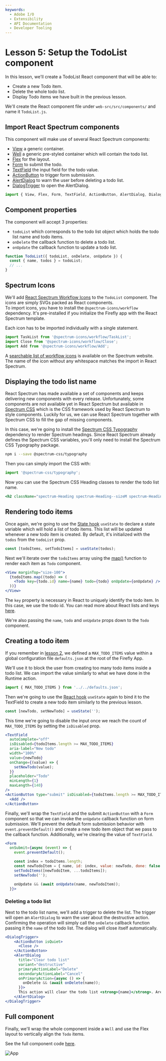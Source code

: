 ```yaml
---
keywords:
  - Adobe I/O
  - Extensibility
  - API Documentation
  - Developer Tooling
---
```


# Lesson 5: Setup the TodoList component

In this lesson, we'll create a TodoList React component that will be able to: 

* Create a new Todo item.
* Delete the whole todo list. 
* Display Todo items we have built in the previous lesson.  

We'll create the React component file under `web-src/src/components/` and name it `TodoList.js`.

## Import React Spectrum components

This component will make use of several React Spectrum components: 

* [View](https://react-spectrum.adobe.com/react-spectrum/View.html) a generic container.
* [Well](https://react-spectrum.adobe.com/react-spectrum/Well.html) a generic pre-styled container which will contain the todo list.
* [Flex](https://react-spectrum.adobe.com/react-spectrum/Flex.html) for the layout.
* [Form](https://react-spectrum.adobe.com/react-spectrum/Form.html) to submit the todo.
* [TextField](https://react-spectrum.adobe.com/react-spectrum/TextField.html) the input field for the todo value.
* [ActionButton](https://react-spectrum.adobe.com/react-spectrum/ActionButton.html) to trigger form submission.
* [AlertDialog](https://react-spectrum.adobe.com/react-spectrum/AlertDialog.html) to warn the user before deleting a todo list.
* [DialogTrigger](https://react-spectrum.adobe.com/react-spectrum/DialogTrigger.html) to open the AlertDialog.

```javascript
import { View, Flex, Form, TextField, ActionButton, AlertDialog, DialogTrigger, Well } from '@adobe/react-spectrum';
``` 

## Component properties

The component will accept 3 properties:

* `todoList` which corresponds to the todo list object which holds the todo list name and todo items.  
* `onDelete` the callback function to delete a todo list.
* `onUpdate` the callback function to update a todo list.

```javascript
function TodoList({ todoList, onDelete, onUpdate }) {
  const { name, todos } = todoList;
  // ...
}
```

## Spectrum Icons

We'll add [React Spectrum Workflow Icons](https://react-spectrum.adobe.com/react-spectrum/workflow-icons.html) to the `TodoList` component. The icons are simply SVGs packed as React components.  
To import icons, you have to install the `@spectrum-icons/workflow` dependency. It's pre-installed if you initialize the Firefly app with the React Spectrum template.

Each icon has to be imported individually with a single statement.

```javascript
import TaskList from '@spectrum-icons/workflow/TaskList';
import Close from '@spectrum-icons/workflow/Close';
import Add from '@spectrum-icons/workflow/Add';
```

A [searchable list of workflow icons](https://spectrum.adobe.com/page/icons/) is available on the Spectrum website. The name of the icon without any whitespace matches the import in React Spectrum.  

## Displaying the todo list name

React Spectrum has made available a set of components and keeps delivering new components with every release. Unfortunately, some components are not available yet in React Spectrum but available in [Spectrum CSS](https://opensource.adobe.com/spectrum-css/) which is the CSS framework used by React Spectrum to style components. 
Luckily for us, we can use React Spectrum together with Spectrum CSS to fill the gap of missing components.

In this case, we're going to install the [Spectrum CSS Typography](https://opensource.adobe.com/spectrum-css/typography.html) dependency to render Spectrum headings.
Since React Spectrum already defines the Spectrum CSS variables, you'll only need to install the Spectrum CSS Typography package.

```bash
npm i --save @spectrum-css/typography
``` 

Then you can simply import the CSS with:

```javascript
import '@spectrum-css/typography';
``` 

Now you can use the Spectrum CSS Heading classes to render the todo list name.

```jsx
<h2 className="spectrum-Heading spectrum-Heading--sizeM spectrum-Heading--serif">{name}</h2>
```

## Rendering todo items

Once again, we're going to use the [State hook](https://reactjs.org/docs/hooks-state.html) `useState` to declare a state variable which will hold a list of todo items.
This list will be updated whenever a new todo item is created. By default, it's initialized with the `todos` from the `todoList` prop. 

```javascript
const [todoItems, setTodoItems] = useState(todos);
```

Next we'll iterate over the `todoItems` array using the [map()](https://developer.mozilla.org/en-US/docs/Web/JavaScript/Reference/Global_Objects/Array/map) function to render each item as `Todo` component.

```jsx
<View marginTop="size-100">
  {todoItems.map((todo) => (
    <Todo key={todo.id} name={name} todo={todo} onUpdate={onUpdate} />
  ))}
</View>
```

The `key` property is necessary in React to uniquely identify the todo item. In this case, we use the todo id. 
You can read more about React lists and keys [here](https://reactjs.org/docs/lists-and-keys.html).

We're also passing the `name`, `todo` and `onUpdate` props down to the `Todo` component.      

## Creating a todo item

If you remember in [lesson 2](lesson2.md), we defined a `MAX_TODO_ITEMS` value within a global configuration file `defaults.json` at the root of the Firefly App.

We'll use it to block the user from creating too many todo items inside a todo list. We can import the value similarly to what we have done in the Runtime action.

```javascript
import { MAX_TODO_ITEMS } from '../../defaults.json';
``` 

Then we're going to use the [React hook](https://reactjs.org/docs/hooks-intro.html) `useState` again to bind it to the TextField to create a new todo item similarly to the previous lesson. 

```javascript
const [newTodo, setNewTodo] = useState('');
```

This time we're going to disable the input once we reach the count of `MAX_TODO_ITEMS` by setting the `isDisabled` prop.

```jsx
<TextField
  autoComplete="off"
  isDisabled={todoItems.length >= MAX_TODO_ITEMS}
  aria-label="New todo"
  width="100%"
  value={newTodo}
  onChange={(value) => {
    setNewTodo(value);
  }}
  placeholder="Todo"
  minLength={1}
  maxLength={140}
/>
<ActionButton type="submit" isDisabled={todoItems.length >= MAX_TODO_ITEMS}>
  <Add />
</ActionButton>
```

Finally, we'll wrap the `TextField` and the submit `ActionButton` with a `Form` component so that we can invoke the `onUpdate` callback function on form submission. 
We'll prevent the default form submission behavior with `event.preventDefault()` and create a new todo item object that we pass to the callback function.
Additionally, we're clearing the value of `TextField`.  

```jsx
<Form
  onSubmit={async (event) => {
    event.preventDefault();

    const index = todoItems.length;
    const newTodoItem = { name, id: index, value: newTodo, done: false };
    setTodoItems([newTodoItem, ...todoItems]);
    setNewTodo('');

    onUpdate && (await onUpdate(name, newTodoItem));
  }}>
```  

### Deleting a todo list

Next to the todo list name, we'll add a trigger to delete the list. The trigger will open an `AlertDialog` to warn the user about the destructive action.
Confirming the operation will simply call the `onDelete` callback function passing it the `name` of the todo list. The dialog will close itself automatically.  

```jsx
<DialogTrigger>
    <ActionButton isQuiet>
      <Close />
    </ActionButton>
    <AlertDialog
      title="Clear todo list"
      variant="destructive"
      primaryActionLabel="Delete"
      secondaryActionLabel="Cancel"
      onPrimaryAction={async () => {
        onDelete && (await onDelete(name));
      }}>
      This action will clear the todo list <strong>{name}</strong>. Are you sure you want to continue ?
    </AlertDialog>
</DialogTrigger>
```

## Full component

Finally, we'll wrap the whole component inside a `Well` and use the Flex layout to vertically align the `Todo` items.

See the full component code [here](https://github.com/AdobeDocs/adobeio-samples-todoapp/blob/master/web-src/src/components/TodoList.js).

![App](assets/todolist.png)



